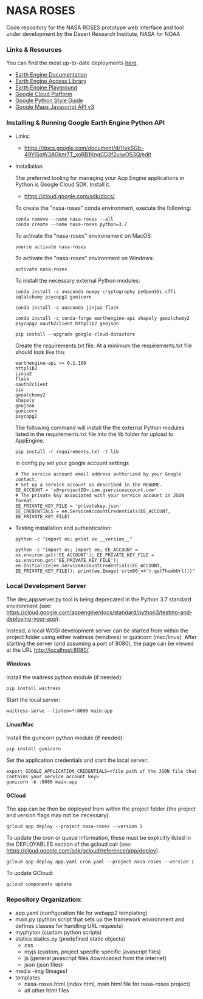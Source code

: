 # NASA ROSES

Code repository for the NASA ROSES prototype web interface and tool under development by the Desert Research Institute, NASA for NOAA
### Links & Resources

You can find the most up-to-date deployments [here](http://nasa-roses.appspot.com/).

- [Earth Engine Documentation](https://sites.google.com/site/earthengineapidocs/)
- [Earth Engine Access Library](https://code.google.com/p/earthengine-api/wiki/Installation)
- [Earth Engine Playground](https://code.earthengine.google.com/)
- [Google Cloud Platform](https://cloud.google.com/appengine/docs/python/gettingstartedpython27/helloworld)
- [Google Python Style Guide](https://google.github.io/styleguide/pyguide.html)
- [Google Maps Javascript API v3](https://developers.google.com/maps/documentation/javascript/)

### Installing & Running Google Earth Engine Python API
- Links:
    - https://docs.google.com/document/d/1tvkSGb-49YlSqW3AGknr7T_xoRB1KngCD3f2uiwOS3Q/edit
- Installation

    The preferred tooling for managing your App Engine applications in Python is Google Cloud SDK. Install it. 
    - https://cloud.google.com/sdk/docs/

    To create the "nasa-roses" conda environment, execute the following:
    ```
    conda remove --name nasa-roses --all
    conda create --name nasa-roses python=3.7
    ```

    To activate the "nasa-roses" environement on MacOS:
    ```
    source activate nasa-roses
    ```
    To activate the "nasa-roses" environment on Windows:
    ```
    activate nasa-roses
    ```

    To install the necessary external Python modules:
    ```
    conda install -c anaconda numpy cryptography pyOpenSSL cffi sqlalchemy psycopg2 gunicorn
    
    conda install -c anaconda jinja2 flask
    
    conda install -c conda-forge earthengine-api shapely geoalchemy2 psycopg2 oauth2client httplib2 geojson
    
    pip install --upgrade google-cloud-datastore
    ```

    Create the requirements.txt file.
    At a minimum the requirements.txt file should look like this
    ```
    earthengine-api >= 0.1.100
    httplib2
    jinja2
    flask
    oauth2client
    six
    geoalchemy2
    shapely
    geojson
    gunicorn
    psycopg2
    ```
    
    The following command will install the the external Python modules listed in the requirements.txt file into the lib folder for upload to AppEngine.
    ```
    pip install -r requirements.txt -t lib
    ```
     
    In config.py set your google account settings
    ```
    # The service account email address authorized by your Google contact.
    # Set up a service account as described in the README.
    EE_ACCOUNT = 'x@<projectID>.iam.gserviceaccount.com'
    # The private key associated with your service account in JSON format.
    EE_PRIVATE_KEY_FILE = 'privatekey.json'
    EE_CREDENTIALS = ee.ServiceAccountCredentials(EE_ACCOUNT, EE_PRIVATE_KEY_FILE)
    ```

- Testing installation and authentication:

    `python -c "import ee; print ee.__version__"`

    `python -c "import os; import ee; EE_ACCOUNT = os.environ.get('EE_ACCOUNT'); EE_PRIVATE_KEY_FILE = os.environ.get('EE_PRIVATE_KEY_FILE'); ee.Initialize(ee.ServiceAccountCredentials(EE_ACCOUNT, EE_PRIVATE_KEY_FILE)); print(ee.Image('srtm90_v4').getThumbUrl())"`


### Local Development Server

The dev_appserver.py tool is being deprecated in the Python 3.7 standard environment (see: https://cloud.google.com/appengine/docs/standard/python3/testing-and-deploying-your-app).

Instead, a local WGSI development server can be started from within the project folder using either waitress (windows) or gunicorn (mac/linux).  After starting the server (and assuming a port of 8080), the page can be viewed at the URL [http://localhost:8080/](http://localhost:8080/).

#### Windows

Install the waitress python module (if needed):
```
pip install waitress
```

Start the local server:
```
waitress-serve --listen=*:8080 main:app
```

#### Linux/Mac

Install the gunicorn python module (if needed):
```
pip install gunicorn
```

Set the application credentials and start the local server:
```
export GOOGLE_APPLICATION_CREDENTIALS=<file path of the JSON file that contains your service account key>
gunicorn -b :8080 main:app
```

#### GCloud


The app can be then be deployed from within the project folder (the project and version flags may not be necessary).
```
gcloud app deploy --project nasa-roses --version 1
```

To update the cron or queue information, these must be explicitly listed in the DEPLOYABLES section of the gcloud call (see: https://cloud.google.com/sdk/gcloud/reference/app/deploy).

```
gcloud app deploy app.yaml cron.yaml --project nasa-roses --version 1
```

To update GCloud:
```
gcloud components update
```

### Repository Organization:
- app.yaml (configuration file for webapp2 templating)
- main.py (python script that sets up the framework environment and defines classes for handling URL requests)
- myphyton (custom python scripts)
- statics
    statics.py (predefined static objects)
    - css
    - myjs (custom, project specific specific javascript files)
    - js (general javascript files downloaded from the internet)
    - json (json files)
- media
    -img (Images)
- templates
    - nasa-roses.html (index html, main html file for nasa-roses project)
    - all other html files

